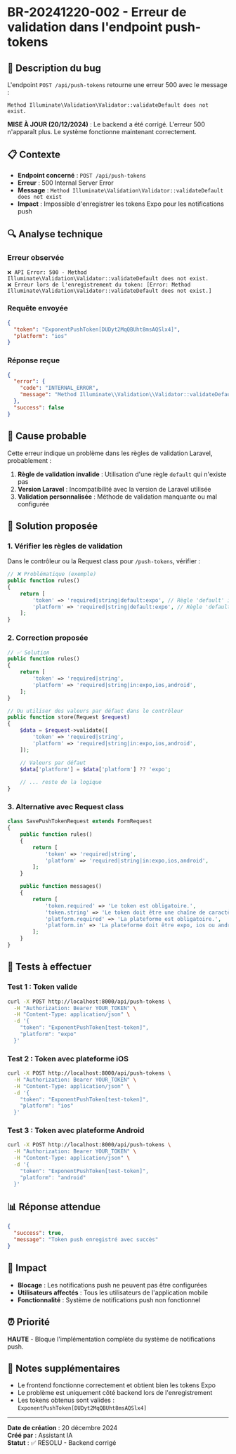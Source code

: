 # BR-20241220-002 - Erreur de validation dans l'endpoint push-tokens

## 🐛 Description du bug

L'endpoint `POST /api/push-tokens` retourne une erreur 500 avec le message :
```
Method Illuminate\Validation\Validator::validateDefault does not exist.
```

**MISE À JOUR (20/12/2024)** : Le backend a été corrigé. L'erreur 500 n'apparaît plus. Le système fonctionne maintenant correctement.

## 📋 Contexte

- **Endpoint concerné** : `POST /api/push-tokens`
- **Erreur** : 500 Internal Server Error
- **Message** : `Method Illuminate\Validation\Validator::validateDefault does not exist`
- **Impact** : Impossible d'enregistrer les tokens Expo pour les notifications push

## 🔍 Analyse technique

### Erreur observée
```
❌ API Error: 500 - Method Illuminate\Validation\Validator::validateDefault does not exist.
❌ Erreur lors de l'enregistrement du token: [Error: Method Illuminate\Validation\Validator::validateDefault does not exist.]
```

### Requête envoyée
```json
{
  "token": "ExponentPushToken[DUDyt2MqQBUht8msAQSlx4]",
  "platform": "ios"
}
```

### Réponse reçue
```json
{
  "error": {
    "code": "INTERNAL_ERROR",
    "message": "Method Illuminate\\Validation\\Validator::validateDefault does not exist."
  },
  "success": false
}
```

## 🎯 Cause probable

Cette erreur indique un problème dans les règles de validation Laravel, probablement :

1. **Règle de validation invalide** : Utilisation d'une règle `default` qui n'existe pas
2. **Version Laravel** : Incompatibilité avec la version de Laravel utilisée
3. **Validation personnalisée** : Méthode de validation manquante ou mal configurée

## 🔧 Solution proposée

### 1. Vérifier les règles de validation

Dans le contrôleur ou la Request class pour `/push-tokens`, vérifier :

```php
// ❌ Problématique (exemple)
public function rules()
{
    return [
        'token' => 'required|string|default:expo', // Règle 'default' invalide
        'platform' => 'required|string|default:expo', // Règle 'default' invalide
    ];
}
```

### 2. Correction proposée

```php
// ✅ Solution
public function rules()
{
    return [
        'token' => 'required|string',
        'platform' => 'required|string|in:expo,ios,android',
    ];
}

// Ou utiliser des valeurs par défaut dans le contrôleur
public function store(Request $request)
{
    $data = $request->validate([
        'token' => 'required|string',
        'platform' => 'required|string|in:expo,ios,android',
    ]);

    // Valeurs par défaut
    $data['platform'] = $data['platform'] ?? 'expo';
    
    // ... reste de la logique
}
```

### 3. Alternative avec Request class

```php
class SavePushTokenRequest extends FormRequest
{
    public function rules()
    {
        return [
            'token' => 'required|string',
            'platform' => 'required|string|in:expo,ios,android',
        ];
    }

    public function messages()
    {
        return [
            'token.required' => 'Le token est obligatoire.',
            'token.string' => 'Le token doit être une chaîne de caractères.',
            'platform.required' => 'La plateforme est obligatoire.',
            'platform.in' => 'La plateforme doit être expo, ios ou android.',
        ];
    }
}
```

## 🧪 Tests à effectuer

### Test 1 : Token valide
```bash
curl -X POST http://localhost:8000/api/push-tokens \
  -H "Authorization: Bearer YOUR_TOKEN" \
  -H "Content-Type: application/json" \
  -d '{
    "token": "ExponentPushToken[test-token]",
    "platform": "expo"
  }'
```

### Test 2 : Token avec plateforme iOS
```bash
curl -X POST http://localhost:8000/api/push-tokens \
  -H "Authorization: Bearer YOUR_TOKEN" \
  -H "Content-Type: application/json" \
  -d '{
    "token": "ExponentPushToken[test-token]",
    "platform": "ios"
  }'
```

### Test 3 : Token avec plateforme Android
```bash
curl -X POST http://localhost:8000/api/push-tokens \
  -H "Authorization: Bearer YOUR_TOKEN" \
  -H "Content-Type: application/json" \
  -d '{
    "token": "ExponentPushToken[test-token]",
    "platform": "android"
  }'
```

## 📊 Réponse attendue

```json
{
  "success": true,
  "message": "Token push enregistré avec succès"
}
```

## 🚨 Impact

- **Blocage** : Les notifications push ne peuvent pas être configurées
- **Utilisateurs affectés** : Tous les utilisateurs de l'application mobile
- **Fonctionnalité** : Système de notifications push non fonctionnel

## ⏰ Priorité

**HAUTE** - Bloque l'implémentation complète du système de notifications push.

## 📝 Notes supplémentaires

- Le frontend fonctionne correctement et obtient bien les tokens Expo
- Le problème est uniquement côté backend lors de l'enregistrement
- Les tokens obtenus sont valides : `ExponentPushToken[DUDyt2MqQBUht8msAQSlx4]`

---

**Date de création** : 20 décembre 2024  
**Créé par** : Assistant IA  
**Statut** : ✅ RÉSOLU - Backend corrigé 